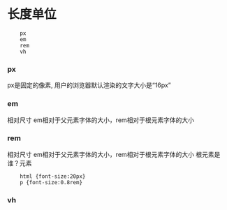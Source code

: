 # 长度单位
```
	px
	em
	rem
	vh
```


### px
px是固定的像素,
用户的浏览器默认渲染的文字大小是“16px”


### em
相对尺寸
em相对于父元素字体的大小，rem相对于根元素字体的大小


### rem
相对尺寸
em相对于父元素字体的大小，rem相对于根元素字体的大小
根元素是谁？<html>元素
```
	html {font-size:20px}
	p {font-size:0.8rem}

```


### vh
